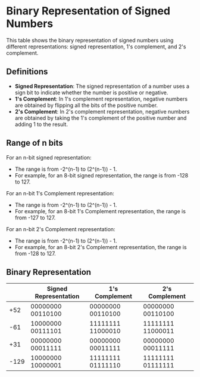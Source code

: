 # Binary Representation of Signed Numbers

This table shows the binary representation of signed numbers using different representations: signed representation, 1's complement, and 2's complement.

## Definitions

- **Signed Representation**: The signed representation of a number uses a sign bit to indicate whether the number is positive or negative.
- **1's Complement**: In 1's complement representation, negative numbers are obtained by flipping all the bits of the positive number.
- **2's Complement**: In 2's complement representation, negative numbers are obtained by taking the 1's complement of the positive number and adding 1 to the result.

## Range of n bits

For an n-bit signed representation:
- The range is from -2^(n-1) to (2^(n-1)) - 1.
- For example, for an 8-bit signed representation, the range is from -128 to 127.

For an n-bit 1's Complement representation:
- The range is from -2^(n-1) to (2^(n-1)) - 1.
- For example, for an 8-bit 1's Complement representation, the range is from -127 to 127.

For an n-bit 2's Complement representation:
- The range is from -2^(n-1) to (2^(n-1)) - 1.
- For example, for an 8-bit 2's Complement representation, the range is from -128 to 127.

## Binary Representation

|      | Signed Representation  | 1's Complement     | 2's Complement    |
|------|------------------------|--------------------|-------------------|
| +52  | 00000000 00110100      | 00000000 00110100  | 00000000 00110100 |
| -61  | 10000000 00111101      | 11111111 11000010  | 11111111 11000011 |
| +31  | 00000000 00011111      | 00000000 00011111  | 00000000 00011111 |
| -129 | 10000000 10000001      | 11111111 01111110  | 11111111 01111111 |
